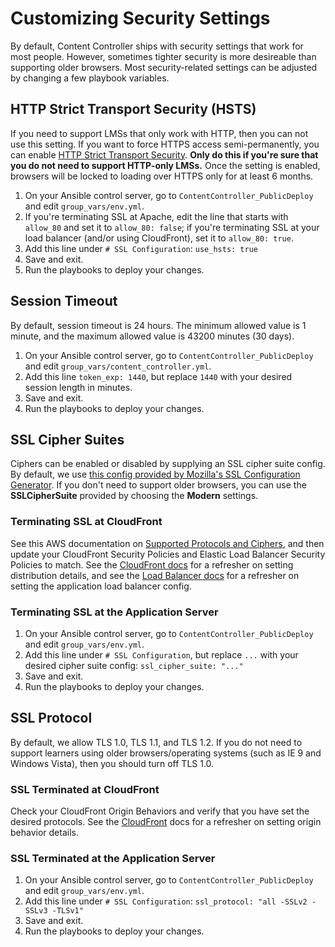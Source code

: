 # Customizing Security Settings

By default, Content Controller ships with security settings that work for most people.  However, sometimes tighter security is more desireable than supporting older browsers.  Most security-related settings can be adjusted by changing a few playbook variables.

## HTTP Strict Transport Security (HSTS)

If you need to support LMSs that only work with HTTP, then you can not use this setting.  If you want to force HTTPS access semi-permanently, you can enable [HTTP Strict Transport Security](https://en.wikipedia.org/wiki/HTTP_Strict_Transport_Security).  **Only do this if you're sure that you do not need to support HTTP-only LMSs.**  Once the setting is enabled, browsers will be locked to loading over HTTPS only for at least 6 months.

1. On your Ansible control server, go to `ContentController_PublicDeploy` and edit `group_vars/env.yml`.
2. If you're terminating SSL at Apache, edit the line that starts with `allow_80` and set it to `allow_80: false`; if you're terminating SSL at your load balancer (and/or using CloudFront), set it to `allow_80: true`.
3. Add this line under `# SSL Configuration`: `use_hsts: true`
4. Save and exit.
5. Run the playbooks to deploy your changes.

## Session Timeout

By default, session timeout is 24 hours.  The minimum allowed value is 1 minute, and the maximum allowed value is 43200 minutes (30 days).

1. On your Ansible control server, go to `ContentController_PublicDeploy` and edit `group_vars/content_controller.yml`.
2. Add this line `token_exp: 1440`, but replace `1440` with your desired session length in minutes.
3. Save and exit.
4. Run the playbooks to deploy your changes.

## SSL Cipher Suites

Ciphers can be enabled or disabled by supplying an SSL cipher suite config.  By default, we use [this config provided by Mozilla's SSL Configuration Generator](https://mozilla.github.io/server-side-tls/ssl-config-generator/?server=apache-2.4.28&openssl=1.0.1f&hsts=no&profile=intermediate).  If you don't need to support older browsers, you can use the **SSLCipherSuite** provided by choosing the **Modern** settings.

### Terminating SSL at CloudFront

See this AWS documentation on [Supported Protocols and Ciphers](https://docs.aws.amazon.com/AmazonCloudFront/latest/DeveloperGuide/secure-connections-supported-viewer-protocols-ciphers.html), and then update your CloudFront Security Policies and Elastic Load Balancer Security Policies to match.  See the [CloudFront docs](aws/CloudFront.md) for a refresher on setting distribution details, and see the [Load Balancer docs](aws/LoadBalancer.md) for a refresher on setting the application load balancer config.

### Terminating SSL at the Application Server

1. On your Ansible control server, go to `ContentController_PublicDeploy` and edit `group_vars/env.yml`.
2. Add this line under `# SSL Configuration`, but replace `...` with your desired cipher suite config: `ssl_cipher_suite: "..."`
3. Save and exit.
4. Run the playbooks to deploy your changes.

## SSL Protocol

By default, we allow TLS 1.0, TLS 1.1, and TLS 1.2.  If you do not need to support learners using older browsers/operating systems (such as IE 9 and Windows Vista), then you should turn off TLS 1.0.

### SSL Terminated at CloudFront

Check your CloudFront Origin Behaviors and verify that you have set the desired protocols.  See the [CloudFront](aws/CloudFront.md) docs for a refresher on setting origin behavior details.

### SSL Terminated at the Application Server

1. On your Ansible control server, go to `ContentController_PublicDeploy` and edit `group_vars/env.yml`.
2. Add this line under `# SSL Configuration`: `ssl_protocol: "all -SSLv2 -SSLv3 -TLSv1"`
3. Save and exit.
4. Run the playbooks to deploy your changes.
